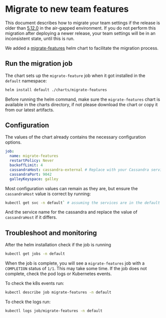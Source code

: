# Migrate to new team features

This document describes how to migrate your team settings if the release is older than [5.12.0](https://docs.wire.com/latest/changelog/changelog.html#2025-03-06-chart-release-5120) in the air-gapped environment. If you do not perform this migration after deploying a newer release, your team settings will be in an inconsistent state, until this is run.

We added a [migrate-features](https://github.com/wireapp/helm-charts/tree/main/charts/migrate-faciliate) helm chart to facilitate the migration process.

## Run the migration job

The chart sets up the `migrate-feature` job when it got installed in the `default` namespace:

  ```sh
  helm install default ./charts/migrate-features
  ```
 
 Before running the helm command, make sure the `migrate-features` chart is available in the charts directory, if not please download the chart or copy it from our latest artifacts.

 ## Configuration

 The values of the chart already contains the necessary configuration options.

 ```yaml
 job:
   name: migrate-features
   restartPolicy: Never
   backoffLimit: 4
   cassandraHost: cassandra-external # Replace with your Cassandra service name `kubectl get svc -n default`
   cassandraPort: 9042
   galleyKeyspace: galley
 ```
Most configuration values can remain as they are, but ensure the `cassandraHost` value is correct by running:

```sh
kubectl get svc -n default` # assuming the services are in the default namespace
```
And the service name for the cassandra and replace the value of `cassandraHost` if it differs.

## Troubleshoot and monitoring

After the helm installation check if the job is running

```sh
kubectl get jobs -n default
```

When the job is complete, you will see a `migrate-features` job with a `COMPLETION` status of `1/1`. This may take some time. If the job does not complete, check the pod logs or Kubernetes events.

To check the k8s events run:

```sh
kubectl describe job migrate-features -n default
```

To check the logs run:

```sh
kubectl logs job/migrate-features -n default
```